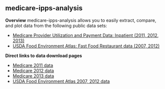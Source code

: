 ## medicare-ipps-analysis

**Overview**
medicare-ipps-analysis allows you to easily extract, compare, and plot data from the following public data sets:
* [Medicare Provider Utilization and Payment Data: Inpatient (2011, 2012, 2013)](https://www.cms.gov/research-statistics-data-and-systems/statistics-trends-and-reports/medicare-provider-charge-data/inpatient.html)
* [USDA Food Environment Atlas: Fast Food Restaurant data (2007, 2012)](http://www.ers.usda.gov/data-products/food-environment-atlas.aspx)

**Direct links to data download pages**
* [Medicare 2011 data](https://www.cms.gov/Research-Statistics-Data-and-Systems/Statistics-Trends-and-Reports/Medicare-Provider-Charge-Data/Inpatient2011.html)
* [Medicare 2012 data](https://www.cms.gov/Research-Statistics-Data-and-Systems/Statistics-Trends-and-Reports/Medicare-Provider-Charge-Data/Inpatient2012.html)
* [Medicare 2013 data](https://www.cms.gov/Research-Statistics-Data-and-Systems/Statistics-Trends-and-Reports/Medicare-Provider-Charge-Data/Inpatient2013.html)
* [USDA Food Environment Atlas 2007, 2012 data](http://www.ers.usda.gov/data-products/food-environment-atlas/data-access-and-documentation-downloads.aspx)

